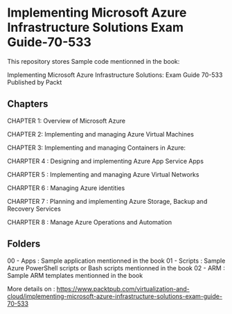 # Implementing Microsoft Azure Infrastructure Solutions Exam Guide-70-533 
This repository stores Sample code mentionned in the book:

Implementing Microsoft Azure Infrastructure Solutions: Exam Guide 70-533 Published by Packt



## Chapters 

CHAPTER 1: Overview of Microsoft Azure

CHAPTER 2: Implementing and managing Azure Virtual Machines 

CHAPTER 3: Implementing and managing Containers in Azure: 

CHARPTER 4 : Designing and implementing Azure App Service Apps


CHARPTER 5 : Implementing and managing Azure Virtual Networks

CHARPTER 6 : Managing Azure identities 

CHARPTER 7 : Planning and implementing Azure Storage,  Backup and Recovery Services

CHARPTER 8 : Manage Azure Operations and Automation

## Folders

00 - Apps  : Sample application mentionned in the book
01 - Scripts : Sample Azure PowerShell scripts or Bash scripts mentionned in the book
02 - ARM : Sample ARM templates mentionned in the book

More details on : 
https://www.packtpub.com/virtualization-and-cloud/implementing-microsoft-azure-infrastructure-solutions-exam-guide-70-533
